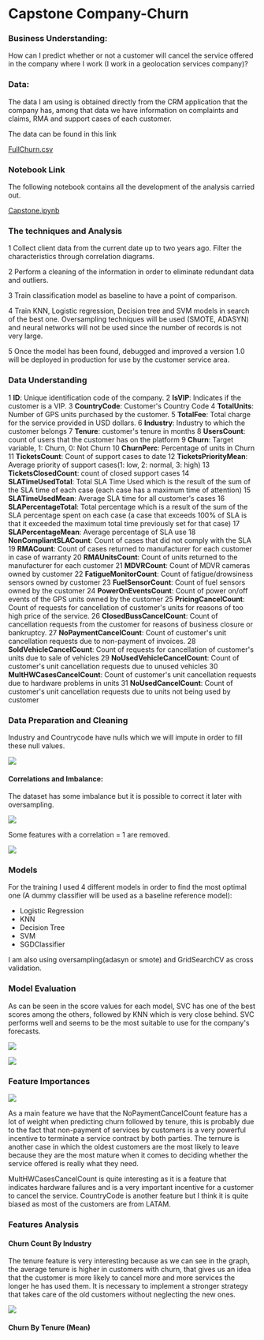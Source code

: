 # Capstone Company-Churn

### Business Understanding: ###

How can I predict whether or not a customer will cancel the service offered in the company where I work (I work in a geolocation services company)?

### Data: ###

The data I am using is obtained directly from the CRM application that the company has, among that data we have information on complaints and claims, RMA and support cases of each customer.

The data can be found in this link

[FullChurn.csv](https://github.com/camorante/Company-Churn/tree/main/data/FullChurn.csv)

### Notebook Link ###

The following notebook contains all the development of the analysis carried out.

[Capstone.ipynb](https://github.com/camorante/Company-Churn/blob/main/Capstone.ipynb)

### The techniques and Analysis ###

1 Collect client data from the current date up to two years ago. Filter the characteristics through correlation diagrams.

2 Perform a cleaning of the information in order to eliminate redundant data and outliers. 

3 Train classification model as baseline to have a point of comparison.

4 Train KNN, Logistic regression, Decision tree and SVM models in search of the best one. Oversampling techniques will be used (SMOTE, ADASYN) and neural networks will not be used since the number of records is not very large.

5 Once the model has been found, debugged and improved a version 1.0 will be deployed in production for use by the customer service area.

### Data Understanding ###

1 **ID**: Unique identification code of the company.
2 **IsVIP**: Indicates if the customer is a VIP.
3 **CountryCode**: Customer's Country Code
4 **TotalUnits**: Number of GPS units purchased by the customer.
5 **TotalFee**: Total charge for the service provided in USD dollars.
6 **Industry**: Industry to which the customer belongs
7 **Tenure**: customer's tenure in months
8 **UsersCount**: count of users that the customer has on the platform
9 **Churn**: Target variable, 1: Churn, 0: Not Churn
10 **ChurnPerc**: Percentage of units in Churn
11 **TicketsCount**: Count of support cases to date
12 **TicketsPriorityMean**: Average priority of support cases(1: low, 2: normal, 3: high)
13 **TicketsClosedCount**: count of closed support cases
14 **SLATimeUsedTotal**: Total SLA Time Used which is the result of the sum of the SLA time of each case (each case has a maximum time of attention)
15 **SLATimeUsedMean**: Average SLA time for all customer's cases
16 **SLAPercentageTotal**: Total percentage which is a result of the sum of the SLA percentage spent on each case (a case that exceeds 100% of SLA is that it exceeded the maximum total time previously set for that case)
17 **SLAPercentageMean**: Average percentage of SLA use
18 **NonCompliantSLACount**: Count of cases that did not comply with the SLA
19 **RMACount**: Count of cases returned to manufacturer for each customer in case of warranty
20 **RMAUnitsCount**: Count of units returned to the manufacturer for each customer
21 **MDVRCount**: Count of MDVR cameras owned by customer
22 **FatigueMonitorCount**: Count of fatigue/drowsiness sensors owned by customer 
23 **FuelSensorCount**: Count of fuel sensors owned by the customer 
24 **PowerOnEventsCount**: Count of power on/off events of the GPS units owned by the customer
25 **PricingCancelCount**: Count of requests for cancellation of customer's units for reasons of too high price of the service.
26 **ClosedBussCancelCount**: Count of cancellation requests from the customer for reasons of business closure or bankruptcy.
27 **NoPaymentCancelCount**: Count of customer's unit cancellation requests due to non-payment of invoices.
28 **SoldVehicleCancelCount**: Count of requests for cancellation of customer's units due to sale of vehicles
29 **NoUsedVehicleCancelCount**: Count of customer's unit cancellation requests due to unused vehicles
30 **MultHWCasesCancelCount**: Count of customer's unit cancellation requests due to hardware problems in units
31 **NoUsedCancelCount**: Count of customer's unit cancellation requests due to units not being used by customer

### Data Preparation and Cleaning ###

Industry and Countrycode have nulls which we will impute in order to fill these null values.

![](images/fig1.png)

#### Correlations and Imbalance: ####

The dataset has some imbalance but it is possible to correct it later with oversampling.

![](images/fig2.png)

Some features with a correlation = 1 are removed.

![](images/fig3.png)

### Models ###

For the training I used 4 different models in order to find the most optimal one (A dummy classifier will be used as a baseline reference model):

* Logistic Regression
* KNN
* Decision Tree
* SVM
* SGDClassifier

I am also using oversampling(adasyn or smote) and GridSearchCV as cross validation.

### Model Evaluation ###

As can be seen in the score values for each model, SVC has one of the best scores among the others, followed by KNN which is very close behind. SVC performs well and seems to be the most suitable to use for the company's forecasts.

![](images/fig4.png)

![](images/fig5.png)

### Feature Importances

![](images/fig6.png)

As a main feature we have that the NoPaymentCancelCount feature has a lot of weight when predicting churn followed by tenure, this is probably due to the fact that non-payment of services by customers is a very powerful incentive to terminate a service contract by both parties. The ternure is another case in which the oldest customers are the most likely to leave because they are the most mature when it comes to deciding whether the service offered is really what they need.

MultHWCasesCancelCount is quite interesting as it is a feature that indicates hardware failures and is a very important incentive for a customer to cancel the service. CountryCode is another feature but I think it is quite biased as most of the customers are from LATAM.

### Features Analysis

#### Churn Count By Industry

The tenure feature is very interesting because as we can see in the graph, the average tenure is higher in customers with churn, that gives us an idea that the customer is more likely to cancel more and more services the longer he has used them. It is necessary to implement a stronger strategy that takes care of the old customers without neglecting the new ones.

![](images/fig7.png)

#### Churn By Tenure (Mean)

